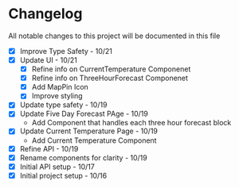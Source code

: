 # Changelog

All notable changes to this project will be documented in this file

- [X] Improve Type Safety - 10/21
- [X] Update UI - 10/21
  - [X] Refine info on CurrentTemperature Componenet
  - [X] Refine info on ThreeHourForecast Componenet
  - [X] Add MapPin Icon
  - [X] Improve styling
- [X] Update type safety - 10/19
- [X] Update Five Day Forecast PAge - 10/19
  - Add Component that handles each three hour forecast block
- [X] Update Current Temperature Page - 10/19 
  - Add Current Temperature Component
- [X] Refine API - 10/19
- [X] Rename components for clarity - 10/19
- [X] Initial API setup - 10/17
- [X] Initial project setup - 10/16